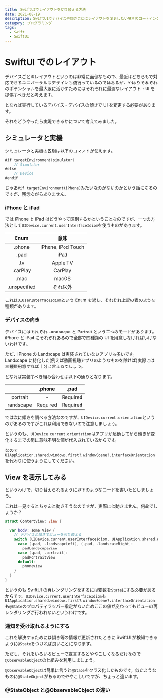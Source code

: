 ```yaml
---
title: SwiftUIでレイアウトを切り替える方法
date: 2021-08-19
description: SwiftUIでデバイスや傾きごとにレイアウトを変更したい場合のコーディングについて学びます
category: プログラミング
tags:
  - Swift
  - SwiftUI
---
```


# SwiftUI でのレイアウト

デバイスごとのレイアウトというのは非常に面倒なもので、最近はどちらもで対応できるユニバーサルなデザインも流行っているのではあるが、やはりそれぞれのポテンシャルを最大限に活かすためにはそれぞれに最適なレイアウト・UI を提供すべきだと考えます。

となれば実行しているデバイス・デバイスの傾きで UI を変更する必要があります。

それをどうやったら実現できるかについて考えてみました。

## シミュレータと実機

シミュレータと実機の区別は以下のコマンドが使えます。

```swift
#if targetEnvironment(simulator)
    // Simulator
#else
    // Device
#endif
```

じゃあ`#if targetEnvironment(iPhone)`みたいなのがないのかという話になるのですが、残念ながらありません。

### iPhone と iPad

では iPhone と iPad はどうやって区別するかということなのですが、一つの方法として`UIDevice.current.userInterfaceIdiom`を使うものがあります。

|     Enum     |        意味        |
| :----------: | :----------------: |
|    .phone    | iPhone, iPod Touch |
|     .pad     |        iPad        |
|     .tv      |      Apple TV      |
|   .carPlay   |      CarPlay       |
|     .mac     |       macOS        |
| .unspecified |      それ以外      |

これは`UIUserInterfaceIdiom`という Enum を返し、それぞれ上記の表のような種類があります。

### デバイスの向き

デバイスにはそれぞれ Landscape と Portrait という二つのモードがあります。iPhone と iPad にそれぞれあるので全部で四種類の UI を用意しなければいけないわけです。

ただ、iPhone の Landscape は実装されていないアプリも多いです。Landscape に特化した(例えば動画視聴アプリのようなものを除けば)実際には三種類用意すれば十分と言えるでしょう。

となれば実装すべき組み合わせは以下の通りとなります。

|           |  .phone  |   .pad   |
| :-------: | :------: | :------: |
| portrait  |    -     | Required |
| randscape | Required | Required |

では次に傾きを調べる方法なのですが、`UIDevice.current.orientation`というのがあるのですがこれは利用できないので注意しましょう。

というのも、`UIDevice.current.orientation`はアプリが起動してから傾きが変化するまでの間に意味不明な値が代入されているからです。

なので`UIApplication.shared.windows.first?.windowScene?.interfaceOrientation`を代わりに使うようにしてください。

## View を表示してみる

というわけで、切り替えられるように以下のようなコードを書いたとしましょう。

これは一見するとちゃんと動きそうなのですが、実際には動きません。何故でしょうか？

```Swift
struct ContentView: View {

  var body: some View {
    // デバイスと傾きでビューを切り替える
    switch (UIDevice.current.userInterfaceIdiom, UIApplication.shared.windows.first?.windowScene?.interfaceOrientation) {
      case (.pad, .landscapeLeft), (.pad, .landscapeRight):
        padLandscapeView
      case (.pad, .portrait):
        padPortraitView
      default:
        phoneView
    }
  }
}
```

というのも SwiftUI の再レンダリングをするには変数を`State`にする必要があるからです。`UIDevice.current.userInterfaceIdiom`も`UIApplication.shared.windows.first?.windowScene?.interfaceOrientation`も`@State`のプロパティラッパー指定がないためここの値が変わってもビューの再レンダリングが行われないというわけです。

### 通知を受け取れるようにする

これを解決するためには傾き等の情報が更新されたときに SwiftUI が検知できるように`@State`をつければ良いことになります。

ただし、それをいろいろビューで宣言するとややこしくなるだけなので`@ObservableObject`の仕組みを利用しましょう。

`@ObservableObject`は簡単に言うと`@State`をクラス化したものです。似たようなものに`@StateObject`があるのでややこしいですが、ちょっと違います。

### @StateObject と@ObservableObject の違い
